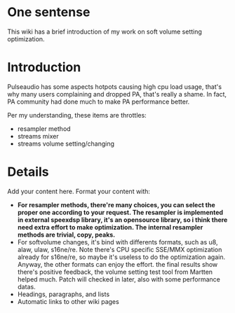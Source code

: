 # One sentense #
This wiki has a brief introduction of my work on soft volume setting optimization.

# Introduction #

Pulseaudio has some aspects hotpots causing high cpu load usage, that's why many users complaining and dropped PA, that's really a shame. In fact, PA community had done much to make PA performance better.

Per my understanding, these items are throttles:
- resampler method
- streams mixer
- streams volume setting/changing




# Details #

Add your content here.  Format your content with:
  * **For resampler methods, there're many choices, you can select the proper one according to your request. The resampler is implemented in external speexdsp library, it's an opensource library, so i think there need extra effort to make optimization. The internal resampler methods are trivial, copy, peaks.**
  * For softvolume changes, it's bind with differents formats, such as u8, alaw, ulaw, s16ne/re. Note there's CPU specific SSE/MMX optimization already for s16ne/re, so maybe it's useless to do the optimization again. Anyway, the other formats can enjoy the effort. the final results show there's positive feedback, the volume setting test tool from Martten helped much. Patch will checked in later, also with some performance datas.
  * Headings, paragraphs, and lists
  * Automatic links to other wiki pages